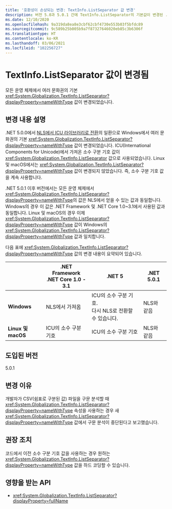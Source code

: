 ```yaml
---
title: '호환성이 손상되는 변경: TextInfo.ListSeparator 값 변경'
description: 버전 5.0과 5.0.1 간에 TextInfo.ListSeparator의 기본값이 변경된 .NET 5의 호환성이 손상되는 변경에 관해 알아봅니다.
ms.date: 12/10/2020
ms.openlocfilehash: 9a319da8ea8e3cbf62cbf4730e553b03f5bfdc89
ms.sourcegitcommit: 9c589b25b005b9a7f87327646020eb85c3b6306f
ms.translationtype: HT
ms.contentlocale: ko-KR
ms.lasthandoff: 03/06/2021
ms.locfileid: "102256727"
---
```

# <a name="textinfolistseparator-values-changed"></a>TextInfo.ListSeparator 값이 변경됨

모든 운영 체제에서 여러 문화권의 기본 <xref:System.Globalization.TextInfo.ListSeparator?displayProperty=nameWithType> 값이 변경되었습니다.

## <a name="change-description"></a>변경 내용 설명

.NET 5.0.0에서 [NLS에서 ICU 라이브러리로 전환](icu-globalization-api.md)의 일환으로 Windows에서 여러 문화권의 기본 <xref:System.Globalization.TextInfo.ListSeparator?displayProperty=nameWithType> 값이 변경되었습니다. ICU(International Components for Unicode)에서 가져온 소수 구분 기호 값이 <xref:System.Globalization.TextInfo.ListSeparator> 값으로 사용되었습니다. Linux 및 macOS에서는 <xref:System.Globalization.TextInfo.ListSeparator?displayProperty=nameWithType> 값이 변경되지 않았습니다. 즉, 소수 구분 기호 값을 계속 사용합니다.

.NET 5.0.1 이후 버전에서는 모든 운영 체제에서 <xref:System.Globalization.TextInfo.ListSeparator?displayProperty=nameWithType>의 값은 NLS에서 얻을 수 있는 값과 동일합니다. Windows의 경우 이 값은 .NET Framework 및 .NET Core 1.0~3.1에서 사용된 값과 동일합니다. Linux 및 macOS의 경우 이제 <xref:System.Globalization.TextInfo.ListSeparator?displayProperty=nameWithType> 값이 Windows의 <xref:System.Globalization.TextInfo.ListSeparator?displayProperty=nameWithType> 값과 일치합니다.

다음 표에 <xref:System.Globalization.TextInfo.ListSeparator?displayProperty=nameWithType> 값의 변경 내용이 요약되어 있습니다.

| | .NET Framework<br/>.NET Core 1.0 - 3.1 | .NET 5 | .NET 5.0.1 |
-|-|-|-
| **Windows** | NLS에서 가져옴 | ICU의 소수 구분 기호.<br/>다시 NLS로 전환할 수 있습니다. | NLS와 같음 |
| **Linux 및 macOS** | ICU의 소수 구분 기호 | ICU의 소수 구분 기호 | NLS와 같음 |

## <a name="version-introduced"></a>도입된 버전

5.0.1

## <a name="reason-for-change"></a>변경 이유

개발자가 CSV(쉼표로 구분된 값) 파일을 구문 분석할 때 <xref:System.Globalization.TextInfo.ListSeparator?displayProperty=nameWithType> 속성을 사용하는 경우 새 <xref:System.Globalization.TextInfo.ListSeparator?displayProperty=nameWithType> 값에서 구문 분석이 중단된다고 보고했습니다.

## <a name="recommended-action"></a>권장 조치

코드에서 이전 소수 구분 기호 값을 사용하는 경우 원하는 <xref:System.Globalization.TextInfo.ListSeparator?displayProperty=nameWithType> 값을 하드 코딩할 수 있습니다.

## <a name="affected-apis"></a>영향을 받는 API

- <xref:System.Globalization.TextInfo.ListSeparator?displayProperty=fullName>

<!--

#### Category

- Globalization

### Affected APIs

- `P:System.Globalization.TextInfo.ListSeparator`

-->
